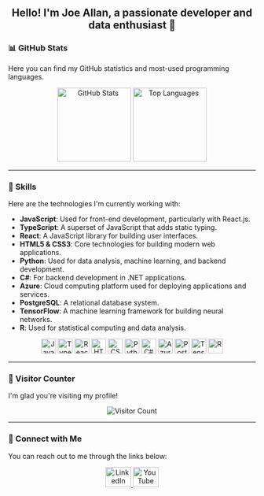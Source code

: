 <h2 align="center">Hello! I'm Joe Allan, a passionate developer and data enthusiast 👋</h2>

### 📊 GitHub Stats
Here you can find my GitHub statistics and most-used programming languages.

<div align="center">
  <img src="https://github-readme-stats.vercel.app/api?username=J034ll4n&hide_title=false&hide_rank=false&show_icons=true&include_all_commits=true&count_private=true&disable_animations=false&theme=material-palenight&locale=en&hide_border=true" height="150" alt="GitHub Stats" />
  <img src="https://github-readme-stats.vercel.app/api/top-langs?username=J034ll4n&locale=en&hide_title=false&layout=compact&card_width=320&langs_count=5&theme=material-palenight&hide_border=true" height="150" alt="Top Languages" />
</div>

---

### 🧠 Skills
Here are the technologies I'm currently working with:

- **JavaScript**: Used for front-end development, particularly with React.js.
- **TypeScript**: A superset of JavaScript that adds static typing.
- **React**: A JavaScript library for building user interfaces.
- **HTML5 & CSS3**: Core technologies for building modern web applications.
- **Python**: Used for data analysis, machine learning, and backend development.
- **C#**: For backend development in .NET applications.
- **Azure**: Cloud computing platform used for deploying applications and services.
- **PostgreSQL**: A relational database system.
- **TensorFlow**: A machine learning framework for building neural networks.
- **R**: Used for statistical computing and data analysis.

<div align="center">
  <img src="https://cdn.jsdelivr.net/gh/devicons/devicon/icons/javascript/javascript-original.svg" height="30" alt="JavaScript" />
  <img src="https://cdn.jsdelivr.net/gh/devicons/devicon/icons/typescript/typescript-original.svg" height="30" alt="TypeScript" />
  <img src="https://cdn.jsdelivr.net/gh/devicons/devicon/icons/react/react-original.svg" height="30" alt="React" />
  <img src="https://cdn.jsdelivr.net/gh/devicons/devicon/icons/html5/html5-original.svg" height="30" alt="HTML5" />
  <img src="https://cdn.jsdelivr.net/gh/devicons/devicon/icons/css3/css3-original.svg" height="30" alt="CSS3" />
  <img src="https://cdn.jsdelivr.net/gh/devicons/devicon/icons/python/python-original.svg" height="30" alt="Python" />
  <img src="https://cdn.jsdelivr.net/gh/devicons/devicon/icons/csharp/csharp-original.svg" height="30" alt="C#" />
  <img src="https://cdn.jsdelivr.net/gh/devicons/devicon/icons/azure/azure-original.svg" height="30" alt="Azure" />
  <img src="https://cdn.jsdelivr.net/gh/devicons/devicon/icons/postgresql/postgresql-original.svg" height="30" alt="PostgreSQL" />
  <img src="https://cdn.jsdelivr.net/gh/devicons/devicon/icons/tensorflow/tensorflow-original.svg" height="30" alt="TensorFlow" />
  <img src="https://cdn.jsdelivr.net/gh/devicons/devicon/icons/r/r-original.svg" height="30" alt="R" />
</div>

---

### 👥 Visitor Counter
I'm glad you're visiting my profile!

<div align="center">
  <img src="https://profile-counter.glitch.me/J034ll4n/count.svg?" alt="Visitor Count" />
</div>

---

### 🔗 Connect with Me
You can reach out to me through the links below:

<div align="center">
  <a href="https://www.linkedin.com/in/joe-allan-zirn-2bb0b62b1/" target="_blank">
    <img src="https://raw.githubusercontent.com/maurodesouza/profile-readme-generator/master/src/assets/icons/social/linkedin/default.svg" width="52" height="40" alt="LinkedIn" />
  </a>
  <!-- Replace with a YouTube link if available -->
  <a href="https://www.youtube.com/yourchannel" target="_blank">
    <img src="https://raw.githubusercontent.com/maurodesouza/profile-readme-generator/master/src/assets/icons/social/youtube/default.svg" width="52" height="40" alt="YouTube" />
  </a>
</div>
